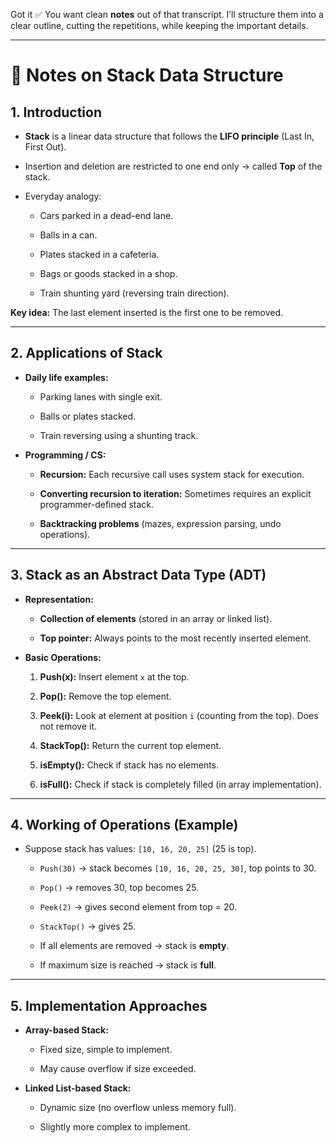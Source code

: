 Got it ✅ You want clean **notes** out of that transcript. I’ll structure them into a clear outline, cutting the repetitions, while keeping the important details.

---

# 📘 Notes on Stack Data Structure

## 1. Introduction

- **Stack** is a linear data structure that follows the **LIFO principle** (Last In, First Out).
    
- Insertion and deletion are restricted to one end only → called **Top** of the stack.
    
- Everyday analogy:
    
    - Cars parked in a dead-end lane.
        
    - Balls in a can.
        
    - Plates stacked in a cafeteria.
        
    - Bags or goods stacked in a shop.
        
    - Train shunting yard (reversing train direction).
        

**Key idea:** The last element inserted is the first one to be removed.

---

## 2. Applications of Stack

- **Daily life examples:**
    
    - Parking lanes with single exit.
        
    - Balls or plates stacked.
        
    - Train reversing using a shunting track.
        
- **Programming / CS:**
    
    - **Recursion:** Each recursive call uses system stack for execution.
        
    - **Converting recursion to iteration:** Sometimes requires an explicit programmer-defined stack.
        
    - **Backtracking problems** (mazes, expression parsing, undo operations).
        

---

## 3. Stack as an Abstract Data Type (ADT)

- **Representation:**
    
    - **Collection of elements** (stored in an array or linked list).
        
    - **Top pointer:** Always points to the most recently inserted element.
        
- **Basic Operations:**
    
    1. **Push(x):** Insert element `x` at the top.
        
    2. **Pop():** Remove the top element.
        
    3. **Peek(i):** Look at element at position `i` (counting from the top). Does not remove it.
        
    4. **StackTop():** Return the current top element.
        
    5. **isEmpty():** Check if stack has no elements.
        
    6. **isFull():** Check if stack is completely filled (in array implementation).
        

---

## 4. Working of Operations (Example)

- Suppose stack has values: `[10, 16, 20, 25]` (25 is top).
    
    - `Push(30)` → stack becomes `[10, 16, 20, 25, 30]`, top points to 30.
        
    - `Pop()` → removes 30, top becomes 25.
        
    - `Peek(2)` → gives second element from top = 20.
        
    - `StackTop()` → gives 25.
        
    - If all elements are removed → stack is **empty**.
        
    - If maximum size is reached → stack is **full**.
        

---

## 5. Implementation Approaches

- **Array-based Stack:**
    
    - Fixed size, simple to implement.
        
    - May cause overflow if size exceeded.
        
- **Linked List-based Stack:**
    
    - Dynamic size (no overflow unless memory full).
        
    - Slightly more complex to implement.
        
